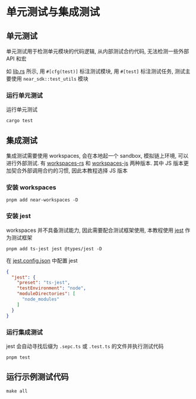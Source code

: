 # 单元测试与集成测试

## 单元测试
单元测试用于检测单元模块的代码逻辑, 从内部测试合约代码, 无法检测一些外部 API 和宏

如 [lib.rs](./src/lib.rs) 所示, 用 `#[cfg(test)]` 标注测试模块, 用 `#[test]` 标注测试任务, 测试主要使用 `near_sdk::test_utils` 模块

### 运行单元测试
运行单元测试
```shell
cargo test
```

## 集成测试
集成测试需要使用 workspaces, 会在本地起一个 sandbox, 模拟链上环境, 可以进行外部测试. 有 [workspaces-rs](https://github.com/near/workspaces-rs) 和 [workspaces-js](https://github.com/near/workspaces-js) 两种版本.
其中 JS 版本更加契合外部调用合约的习惯, 因此本教程选择 JS 版本

### 安装 workspaces
```shell
pnpm add near-workspaces -D
```

### 安装 jest
workspaces 并不具备测试能力, 因此需要配合测试框架使用, 本教程使用 [jest](https://github.com/jestjs/jest) 作为测试框架
```shell
pnpm add ts-jest jest @types/jest -D
```

在 [jest.config.json](./jest.config.json) 中配置 jest
```json
{
  "jest": {
    "preset": "ts-jest",
    "testEnvironment": "node",
    "moduleDirectories": [
      "node_modules"
    ]
  }
}
```

### 运行集成测试
jest 会自动寻找后缀为 `.sepc.ts` 或 `.test.ts` 的文件并执行测试代码
```shell
pnpm test
```

## 运行示例测试代码
```shell
make all
```
